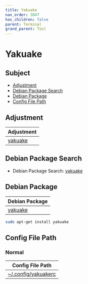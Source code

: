 ```yaml
---
title: Yakuake
nav_order: 3047
has_children: false
parent: Terminal
grand_parent: Tool
---
```



# Yakuake


## Subject

* [Adjustment](#adjustment)
* [Debian Package Search](#debian-package-search)
* [Debian Package](#debian-package)
* [Config File Path](#config-file-path)


## Adjustment

| Adjustment |
| --- |
| [yakuake](https://github.com/samwhelp/debian-adjustment/tree/main/prototype/main/tool-config/part/yakuake) |


## Debian Package Search

* Debian Package Search: [yakuake](https://packages.debian.org/search?searchon=names&keywords=yakuake)


## Debian Package

| Debian Package |
| --- |
| [yakuake](https://packages.debian.org/stable/yakuake) |

``` sh
sudo apt-get install yakuake
```


## Config File Path


### Normal

| Config File Path |
| --- |
| [~/.config/yakuakerc](https://github.com/samwhelp/debian-adjustment/blob/main/prototype/tool/yakuake/asset/overlay/etc/skel/.config/yakuakerc) |
